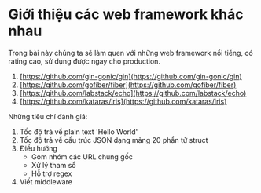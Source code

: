 # Giới thiệu các web framework khác nhau

Trong bài này chúng ta sẽ làm quen với những web framework nổi tiếng, có rating cao, sử dụng được ngay cho production.

1. [https://github.com/gin-gonic/gin](https://github.com/gin-gonic/gin)
2. [https://github.com/gofiber/fiber](https://github.com/gofiber/fiber)
3. [https://github.com/labstack/echo](https://github.com/labstack/echo)
4. [https://github.com/kataras/iris](https://github.com/kataras/iris)

Những tiêu chí đánh giá:

1. Tốc độ trả về plain text 'Hello World'
2. Tốc độ trả về cấu trúc JSON dạng mảng 20 phần tử struct
3. Điều hướng
   - Gom nhóm các URL chung gốc
   - Xử lý tham số
   - Hỗ trợ regex
4. Viết middleware